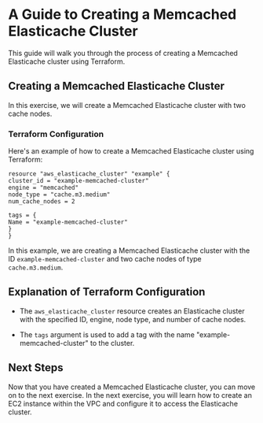 # A Guide to Creating a Memcached Elasticache Cluster

This guide will walk you through the process of creating a Memcached Elasticache cluster using Terraform.

## Creating a Memcached Elasticache Cluster

In this exercise, we will create a Memcached Elasticache cluster with two cache nodes.

### Terraform Configuration

Here's an example of how to create a Memcached Elasticache cluster using Terraform:

```hcl
resource "aws_elasticache_cluster" "example" {
cluster_id = "example-memcached-cluster"
engine = "memcached"
node_type = "cache.m3.medium"
num_cache_nodes = 2

tags = {
Name = "example-memcached-cluster"
}
}
```

In this example, we are creating a Memcached Elasticache cluster with the ID `example-memcached-cluster` and two cache nodes of type `cache.m3.medium`.

## Explanation of Terraform Configuration

- The `aws_elasticache_cluster` resource creates an Elasticache cluster with the specified ID, engine, node type, and number of cache nodes.

- The `tags` argument is used to add a tag with the name "example-memcached-cluster" to the cluster.

## Next Steps

Now that you have created a Memcached Elasticache cluster, you can move on to the next exercise. In the next exercise, you will learn how to create an EC2 instance within the VPC and configure it to access the Elasticache cluster.

[//]: # (End of file drills/7-memcached-elasticache-cluster/README.md)